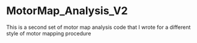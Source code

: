# MotorMap_Analysis_V2
This is a second set of motor map analysis code that I wrote for a different style of motor mapping procedure
